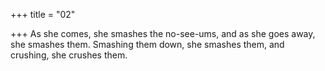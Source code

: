 +++
title = "02"

+++
As she comes, she smashes the no-see-ums, and as she goes away, she  smashes them.
Smashing them down, she smashes them, and crushing, she
crushes them.